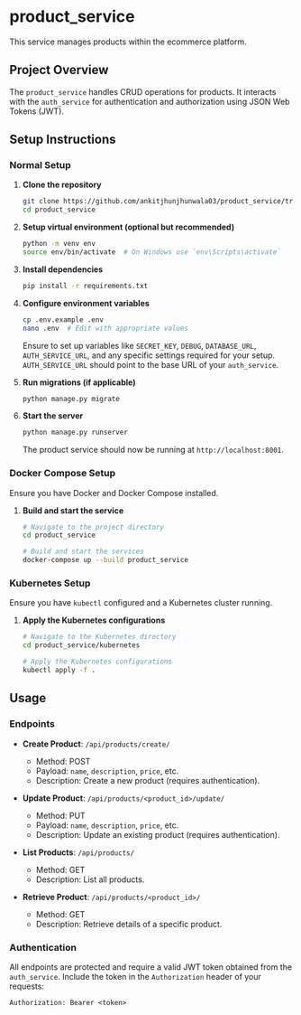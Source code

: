 # product_service

This service manages products within the ecommerce platform.

## Project Overview

The `product_service` handles CRUD operations for products. It interacts with the `auth_service` for authentication and authorization using JSON Web Tokens (JWT).

## Setup Instructions

### Normal Setup

1. **Clone the repository**

   ```bash
   git clone https://github.com/ankitjhunjhunwala03/product_service/tree/main
   cd product_service
   ```

2. **Setup virtual environment (optional but recommended)**

   ```bash
   python -m venv env
   source env/bin/activate  # On Windows use `env\Scripts\activate`
   ```

3. **Install dependencies**

   ```bash
   pip install -r requirements.txt
   ```

4. **Configure environment variables**

   ```bash
   cp .env.example .env
   nano .env  # Edit with appropriate values
   ```

   Ensure to set up variables like `SECRET_KEY`, `DEBUG`, `DATABASE_URL`, `AUTH_SERVICE_URL`, and any specific settings required for your setup. `AUTH_SERVICE_URL` should point to the base URL of your `auth_service`.

5. **Run migrations (if applicable)**

   ```bash
   python manage.py migrate
   ```

6. **Start the server**

   ```bash
   python manage.py runserver
   ```

   The product service should now be running at `http://localhost:8001`.

### Docker Compose Setup

Ensure you have Docker and Docker Compose installed.

1. **Build and start the service**

   ```bash
   # Navigate to the project directory
   cd product_service
   
   # Build and start the services
   docker-compose up --build product_service
   ```

### Kubernetes Setup

Ensure you have `kubectl` configured and a Kubernetes cluster running.

1. **Apply the Kubernetes configurations**

   ```bash
   # Navigate to the Kubernetes directory
   cd product_service/kubernetes
   
   # Apply the Kubernetes configurations
   kubectl apply -f .
   ```

## Usage

### Endpoints

- **Create Product**: `/api/products/create/`
  - Method: POST
  - Payload: `name`, `description`, `price`, etc.
  - Description: Create a new product (requires authentication).
  
- **Update Product**: `/api/products/<product_id>/update/`
  - Method: PUT
  - Payload: `name`, `description`, `price`, etc.
  - Description: Update an existing product (requires authentication).
  
- **List Products**: `/api/products/`
  - Method: GET
  - Description: List all products.
  
- **Retrieve Product**: `/api/products/<product_id>/`
  - Method: GET
  - Description: Retrieve details of a specific product.
  
### Authentication

All endpoints are protected and require a valid JWT token obtained from the `auth_service`. Include the token in the `Authorization` header of your requests:

```
Authorization: Bearer <token>
```